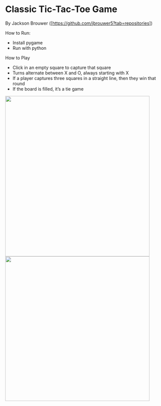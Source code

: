 # Classic Tic-Tac-Toe Game 

By Jackson Brouwer ([https://github.com/jbrouwer5?tab=repositories]) 

How to Run:
  - Install pygame
  - Run with python

How to Play
  - Click in an empty square to capture that square
  - Turns alternate between X and O, always starting with X 
  - If a player captures three squares in a straight line, then they win that round
  - If the board is filled, it’s a tie game 
  
<img src=https://user-images.githubusercontent.com/63489213/148098993-adea6aa0-7194-4550-845b-dfb1082c618b.png width="460" height="510">
<img src=https://user-images.githubusercontent.com/63489213/148099018-a5e2e1b2-faa2-4581-85ec-7b269a4621db.png width="460" heoght="510">
